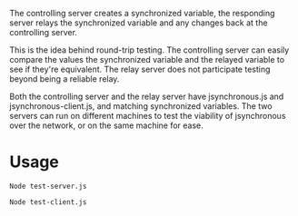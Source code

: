 The controlling server creates a synchronized variable, the responding server relays the synchronized variable and any changes back at the controlling server.

This is the idea behind round-trip testing. The controlling server can easily compare the values the synchronized variable and the relayed variable to see if they're equivalent. The relay server does not participate testing beyond being a reliable relay.

Both the controlling server and the relay server have jsynchronous.js and jsynchronous-client.js, and matching synchronized variables. The two servers can run on different machines to test the viability of jsynchronous over the network, or on the same machine for ease.

# Usage

```Node test-server.js```

```Node test-client.js```
